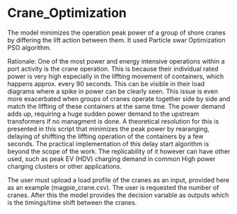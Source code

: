 # Crane_Optimization
The model minimizes the operation peak power of a group of shore cranes by differing the lift action between them. It used Particle swar Optimization PSO algorithm.

Rationale: One of the most power and energy intensive operations within a port activity is the crane operation. This is because their individual rated power is very high especially in the liffting movement of containers, which happens approx. every 90 seconds. This can be visible in their load diagrams where a spike in power can be clearly seen. This issue is even more exacerbated when groups of cranes operate together side by side and match the liffting of these containers at the same time. The power demand adds up, requiring a huge sudden power demand to the upstream transformers if no managment is done. A theoretical resolution for this is presented in this script that minimizes the peak power by rearanging, delaying of shiffting the liffting operation of the containers by a few seconds. The practical implementation of this delay start algorithm is beyond the scope of the work. The replicability of it however can have other used, such as peak EV (HDV) charging demand in common High power charging clusters or other applications.

The user must upload a load profile of the cranes as an input, provided here as an example (magpie_crane.csv). The user is requested the number of cranes. After this the model provides the decision variable as outputs which is the timings/time shift between the cranes.
